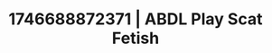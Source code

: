 ---
categories:
- Tan lines & lingerie
- Immersive erotica
- Dominant softness
- AI-generated
- Erogenous zones
- ASMR
- Cosplay
- Erotic hair pulling
image: /assets/images/1746688872371.jpg
layout: post
seo:
  description: Featured content with premium Scat Fetish, ABDL Play. HD images available.
  keywords: Scat Fetish, ABDL Play
  og_image: /assets/images/1746688872371.jpg
  schema_type: VisualArtwork
tags:
- ABDL Play
- Scat Fetish
- '#1746688872371'
title: 1746688872371 | ABDL Play Scat Fetish
---